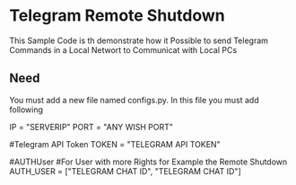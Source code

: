 # Telegram Remote Shutdown

This Sample Code is th demonstrate how it Possible to send Telegram Commands in a Local Networt to Communicat with Local PCs

## Need
You must add a new file named configs.py. In this file you must add following

IP = "SERVERIP"
PORT = "ANY WISH PORT"

#Telegram API Token
TOKEN = "TELEGRAM API TOKEN"

#AUTHUser
#For User with more Rights for Example the Remote Shutdown
AUTH_USER = ["TELEGRAM CHAT ID", "TELEGRAM CHAT ID"]